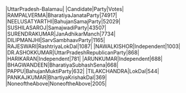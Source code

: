  
|UttarPradesh-Balamau|
|Candidate|Party|Votes|
|RAMPALVERMA|BharatiyaJanataParty|74917|
|NEELUSATYARTHI|BahujanSamajParty|52029|
|SUSHILASAROJ|SamajwadiParty|43507|
|SURENDRAKUMAR|JanAdhikarManch|7734|
|DILIPMANJHI|SarvSambhaavParty|1165|
|RAJESWARI|RashtriyaLokDal|1087|
|NAWALKISHOR|Independent|1003|
|DR.ASHOKKUMAR|UttarPradeshRepublicanParty|868|
|HARIKARAN|Independent|781|
|ARUNKUMAR|Independent|688|
|BHAGWANDEEN|BharatiyaSubhashSena|668|
|PAPPU|BahujanMuktiParty|632|
|TILAKCHANDRA|LokDal|544|
|PANKAJKUMAR|BhartiyaKrishakDal|369|
|NoneoftheAbove|NoneoftheAbove|2005|
